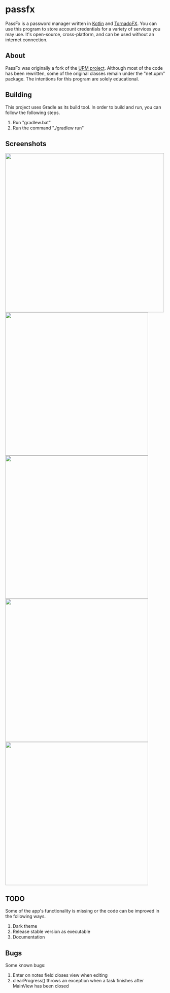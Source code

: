 # passfx
PassFx is a password manager written in [Kotlin](https://github.com/JetBrains/kotlin) and [TornadoFX](https://github.com/edvin/tornadofx).
You can use this program to store account credentials for a variety of services you may use.
It's open-source, cross-platform, and can be used without an internet connection.

## About
PassFx was originally a fork of the [UPM project](https://github.com/adrian/upm-swing).
Although most of the code has been rewritten, some of the original classes remain under the "net.upm" package.
The intentions for this program are solely educational.

## Building
This project uses Gradle as its build tool. In order to build and run, you can follow the following steps.<br>
1. Run "gradlew.bat"
2. Run the command "./gradlew run"

## Screenshots
<img src="https://i.imgur.com/V5jTpd4.png" width="500">
<br/>

<img src="https://i.imgur.com/DeT5Adf.png" width="450">
<br/>

<img src="https://i.imgur.com/qVmvhIY.png" width="450">
<br/>

<img src="https://i.imgur.com/afBMESq.png" width="450">
<br/>

<img src="https://i.imgur.com/r37U5Ur.png" width="450">
<br/>

## TODO
Some of the app's functionality is missing or the code can be improved in the following ways.<br>
1. Dark theme
2. Release stable version as executable
3. Documentation

## Bugs
Some known bugs:<br>
1. Enter on notes field closes view when editing
2. clearProgress() throws an exception when a task finishes after MainView has been closed